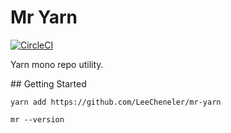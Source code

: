 # Mr Yarn

[![CircleCI](https://circleci.com/gh/LeeCheneler/mr-yarn.svg?style=svg)](https://circleci.com/gh/LeeCheneler/mr-yarn)

Yarn mono repo utility.

## Getting Started

```
yarn add https://github.com/LeeCheneler/mr-yarn

mr --version
```
